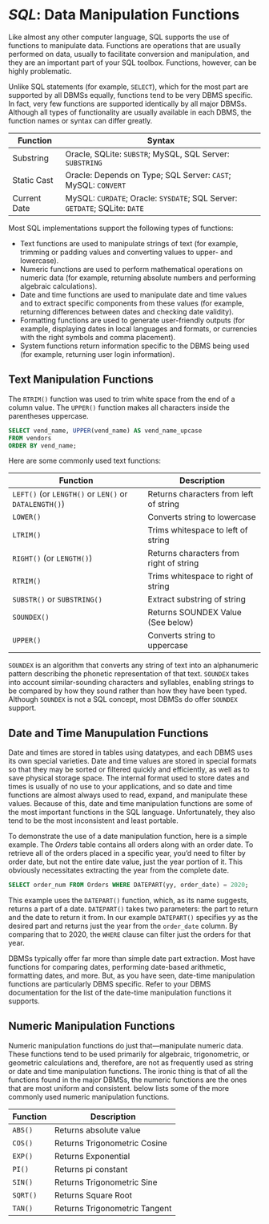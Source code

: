 # ***SQL***: Data Manipulation Functions
Like almost any other computer language, SQL supports the use of functions to manipulate data. Functions are operations that are usually performed on data, usually to facilitate conversion and manipulation, and they are an important part of your SQL toolbox.  Functions, however, can be highly problematic.

Unlike SQL statements (for example, `SELECT`), which for the most part are supported by all DBMSs equally, functions tend to be very DBMS specific. In fact, very few functions are supported identically by all major DBMSs. Although all types of functionality are usually available in each DBMS, the function names or syntax can differ greatly.

| Function | Syntax |
|----------|--------|
| Substring | Oracle, SQLite: `SUBSTR`; MySQL, SQL Server: `SUBSTRING` |
| Static Cast | Oracle: Depends on Type; SQL Server: `CAST`; MySQL: `CONVERT` |
| Current Date | MySQL: `CURDATE`; Oracle: `SYSDATE`; SQL Server: `GETDATE`; SQLite: `DATE` |

Most SQL implementations support the following types of functions:
- Text functions are used to manipulate strings of text (for example, trimming or padding values and converting values to upper- and lowercase).
- Numeric functions are used to perform mathematical operations on numeric data (for example, returning absolute numbers and performing algebraic calculations).
- Date and time functions are used to manipulate date and time values and to extract specific components from these values (for example, returning differences between dates and checking date validity).
- Formatting functions are used to generate user-friendly outputs (for example, displaying dates in local languages and formats, or currencies with the right symbols and comma placement).
- System functions return information specific to the DBMS being used (for example, returning user login information).

## Text Manipulation Functions
The `RTRIM()` function was used to trim white space from the end of a column value. The `UPPER()` function makes all characters inside the parentheses uppercase.
```sql
SELECT vend_name, UPPER(vend_name) AS vend_name_upcase
FROM vendors
ORDER BY vend_name;
```
Here are some commonly used text functions:

| Function | Description |
|----------|-------------|
| `LEFT()` (or `LENGTH()` or `LEN()` or `DATALENGTH()`) | Returns characters from left of string |
| `LOWER()` | Converts string to lowercase |
| `LTRIM()` | Trims whitespace to left of string |
| `RIGHT()` (or `LENGTH()`) | Returns characters from right of string |
| `RTRIM()` | Trims whitespace to right of string |
| `SUBSTR()` or `SUBSTRING()` | Extract substring of string |
| `SOUNDEX()` | Returns SOUNDEX Value (See below) |
| `UPPER()` | Converts string to uppercase |

`SOUNDEX` is an algorithm that converts any string of text into an alphanumeric pattern describing the phonetic representation of that text. `SOUNDEX` takes into account similar-sounding characters and syllables, enabling strings to be compared by how they sound rather than how they have been typed. Although `SOUNDEX` is not a SQL concept, most DBMSs do offer `SOUNDEX` support.

## Date and Time Manupulation Functions
Date and times are stored in tables using datatypes, and each DBMS uses its own special varieties. Date and time values are stored in special formats so that they may be sorted or filtered quickly and efficiently, as well as to save physical storage space.  The internal format used to store dates and times is usually of no use to your applications, and so date and time functions are almost always used to read, expand, and manipulate these values. Because of this, date and time manipulation functions are some of the most important functions in the SQL language. Unfortunately, they also tend to be the most inconsistent and least portable.

To demonstrate the use of a date manipulation function, here is a simple example. The *Orders* table contains all orders along with an order date. To retrieve all of the orders placed in a specific year, you’d need to filter by order date, but not the entire date value, just the year portion of it. This obviously necessitates extracting the year from the complete date.
```sql
SELECT order_num FROM Orders WHERE DATEPART(yy, order_date) = 2020;
```
This example uses the `DATEPART()` function, which, as its name suggests, returns a part of a date. `DATEPART()` takes two parameters: the part to return and the date to return it from. In our example `DATEPART()` specifies *yy* as the desired part and returns just the year from the `order_date` column. By comparing that to 2020, the `WHERE` clause can filter just the orders for that year.

DBMSs typically offer far more than simple date part extraction. Most have functions for comparing dates, performing date-based arithmetic, formatting dates, and more. But, as you have seen, date-time manipulation functions are particularly DBMS specific. Refer to your DBMS documentation for the list of the date-time manipulation functions it supports.

## Numeric Manipulation Functions
Numeric manipulation functions do just that—manipulate numeric data. These functions tend to be used primarily for algebraic, trigonometric, or geometric calculations and, therefore, are not as frequently used as string or date and time manipulation functions. The ironic thing is that of all the functions found in the major DBMSs, the numeric functions are the ones that are most uniform and consistent. below lists some of the more commonly used numeric manipulation functions.

| Function | Description |
|----------|-------------|
| `ABS()` | Returns absolute value |
| `COS()` | Returns Trigonometric Cosine |
| `EXP()` | Returns Exponential |
| `PI()` | Returns pi constant |
| `SIN()` | Returns Trigonometric Sine |
| `SQRT()` | Returns Square Root |
| `TAN()` | Returns Trigonometric Tangent |
